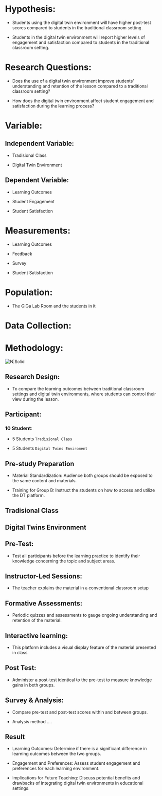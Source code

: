 # Hypothesis: 

- Students using the digital twin environment will have higher post-test scores compared to students in the traditional classroom setting. 

- Students in the digital twin environment will report higher levels of engagement and satisfaction compared to students in the traditional classroom setting. 

  

# Research Questions: 

- Does the use of a digital twin environment improve students' understanding and retention of the lesson compared to a traditional classroom setting? 

- How does the digital twin environment affect student engagement and satisfaction during the learning process? 

  

# Variable: 

## Independent Variable: 

- Tradisional Class 

- Digital Twin Environment 

## Dependent Variable: 

- Learning Outcomes 

- Student Engagement 

- Student Satisfaction 

  

# Measurements: 

- Learning Outcomes 

- Feedback 

- Survey 

- Student Satisfaction 

  

# Population: 

- The GiGa Lab Room and the students in it 

  

# Data Collection: 

  

# Methodology: 

![N|Solid](https://jordanistiqlal.my.id/img/Methodology.png) 

 

## Research Design: 

- To compare the learning outcomes between traditional classroom settings and digital twin environments, where students can control their view during the lesson. 

  

## Participant:  

### 10 Student: 

- 5 Students `Tradisional Class` 

- 5 Students `Digital Twins Enviroment` 

  

## Pre-study Preparation 

- Material Standardization: Audience both groups should be exposed to the same content and materials. 

- Training for Group B: Instruct the students on how to access and utilize the DT platform. 

## Tradisional Class 

## Digital Twins Environment 

## Pre-Test:  

- Test all participants before the learning practice to identify their knowledge concerning the topic and subject areas. 

## Instructor-Led Sessions: 

- The teacher explains the material in a conventional classroom setup 

## Formative Assessments: 

- Periodic quizzes and assessments to gauge ongoing understanding and retention of the material. 

## Interactive learning:  

- This platform includes a visual display feature of the material presented in class 

 

## Post Test: 

- Administer a post-test identical to the pre-test to measure knowledge gains in both groups. 

## Survey & Analysis: 

- Compare pre-test and post-test scores within and between groups. 

- Analysis method .... 

## Result  
- Learning Outcomes: Determine if there is a significant difference in learning outcomes between the two groups. 

- Engagement and Preferences: Assess student engagement and preferences for each learning environment. 

- Implications for Future Teaching: Discuss potential benefits and drawbacks of integrating digital twin environments in educational settings. 